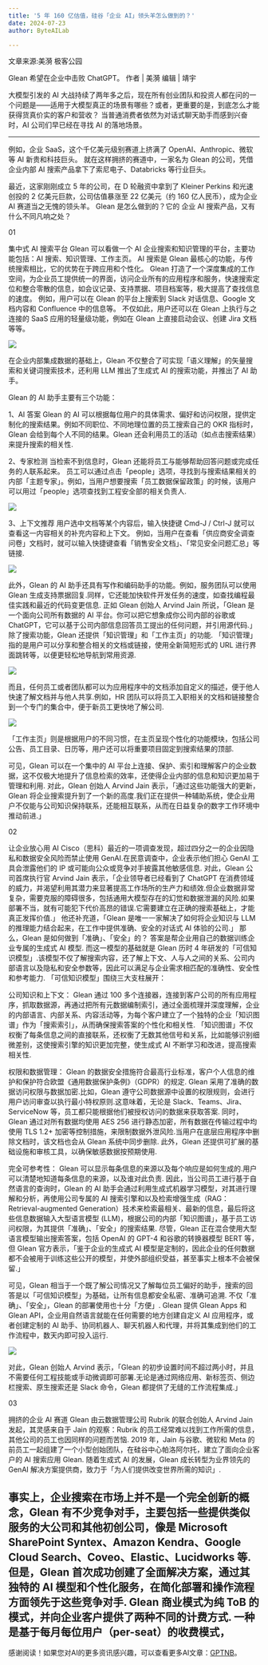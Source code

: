 ```yaml
---
title: '5 年 160 亿估值，硅谷「企业 AI」领头羊怎么做到的？'
date: 2024-07-23
author: ByteAILab

---
```


文章来源:美漪 极客公园

Glean 希望在企业中击败 ChatGPT。
作者 | 美漪
编辑 | 靖宇

大模型引发的 AI 大战持续了两年多之后，现在所有创业团队和投资人都在问的一个问题是——适用于大模型真正的场景有哪些？或者，更重要的是，到底怎么才能获得货真价实的客户和营收？
当普通消费者依然为对话式聊天助手而感到兴奋时，AI 公司们早已经在寻找 AI 的落地场景。

---
例如，企业 SaaS，这个千亿美元级别赛道上挤满了 OpenAI、Anthropic、微软等 AI 新贵和科技巨头。
就在这样拥挤的赛道中，一家名为 Glean 的公司，凭借企业内部 AI 搜索产品拿下了索尼电子、Databricks 等行业巨头。

最近，这家刚刚成立 5 年的公司，在 D 轮融资中拿到了 Kleiner Perkins 和光速创投的 2 亿美元巨款，公司估值暴涨至 22 亿美元（约 160 亿人民币），成为企业 AI 赛道当之无愧的领头羊。
Glean 是怎么做到的？它的 企业 AI 搜索产品，又有什么不同凡响之处？

01

集中式 AI 搜索平台
Glean 可以看做一个 AI 企业搜索和知识管理的平台，主要功能包括：AI 搜索、知识管理、工作主页。
AI 搜索是 Glean 最核心的功能，与传统搜索相比，它的优势在于跨应用和个性化。
Glean 打造了一个深度集成的工作空间，为企业员工提供统一的界面，访问企业所有的应用程序和服务，快速搜索定位和整合零散的信息，如会议记录、支持票据、项目档案等，极大提高了查找信息的速度。
例如，用户可以在 Glean 的平台上搜索到 Slack 对话信息、Google 文档内容和 Confluence 中的信息等。
不仅如此，用户还可以在 Glean 上执行与之连接的 SaaS 应用的轻量级功能，例如在 Glean 上直接启动会议、创建 Jira 文档等等。

![](http://www.jesonc.com/FnSOSmm0ySfcoYNE8t7VI6RXf5o1)

在企业内部集成数据的基础上，Glean 不仅整合了可实现「语义理解」的矢量搜索和关键词搜索技术，还利用 LLM 推出了生成式 AI 的搜索功能，并推出了 AI 助手。

Glean 的 AI 助手主要有三个功能：

1、AI 答案
Glean 的 AI 可以根据每位用户的具体需求、偏好和访问权限，提供定制化的搜索结果。例如不同职位、不同地理位置的员工搜索自己的 OKR 指标时，Glean 会给到每个人不同的结果。Glean 还会利用员工的活动（如点击搜索结果）来提升搜索的相关性.

2、专家检测
当检索不到信息时，Glean 还能将员工与能够帮助回答问题或完成任务的人联系起来。
员工可以通过点击「people」选项，寻找到与搜索结果相关的内部「主题专家」。例如，当用户想要搜索「员工数据保留政策」的时候，该用户可以用过「people」选项查找到工程安全部的相关负责人.

![](http://www.jesonc.com/Ftb_wBuzEB0ORqgsvwcdb7Lqyhn4)

3、上下文推荐
用户选中文档等某个内容后，输入快捷键 Cmd-J / Ctrl-J 就可以查看这一内容相关的补充内容和上下文。
例如，当用户在查看「供应商安全调查问卷」文档时，就可以输入快捷键查看「销售安全文档」、「常见安全问题汇总」等链接.

![](http://www.jesonc.com/FqMemdH0dDQMfQac254_Hv_T1rPE)

此外，Glean 的 AI 助手还具有写作和编码助手的功能。例如，服务团队可以使用 Glean 生成支持票据回复.同样，它还能加快软件开发任务的速度，如查找编程最佳实践和最近的代码变更信息.
正如 Glean 创始人 Arvind Jain 所说，「Glean 是一个面向公司所有数据的 AI 平台。你可以把它想象成你公司内部的谷歌或 ChatGPT，它可以基于公司内部信息回答员工提出的任何问题，并引用源代码.」
除了搜索功能，Glean 还提供「知识管理」和「工作主页」的功能.
「知识管理」指的是用户可以分享和整合相关的文档或链接，使用全新简短形式的 URL 进行界面跳转等，以便更轻松地导航到常用资源.

![](http://www.jesonc.com/FgDlO3diiD_VRpR8aQoUA21eZ_zN)

而且，任何员工或者团队都可以为应用程序中的文档添加自定义的描述，便于他人快速了解文档并与他人共享.例如，HR 团队可以将员工入职相关的文档和链接整合到一个专门的集合中，便于新员工更快地了解公司.

![](http://www.jesonc.com/FuMDtkv4xE4mga5kU8JW_NMKgqVA)

「工作主页」则是根据用户的不同习惯，在主页呈现个性化的功能模块，包括公司公告、员工目录、日历等，用户还可以将重要项目固定到搜索结果的顶部.

可见，Glean 可以在一个集中的 AI 平台上连接、保护、索引和理解客户的企业数据，这不仅极大地提升了信息检索的效率，还使得企业内部的信息和知识更加易于管理和利用.
对此，Glean 创始人 Arvind Jain 表示，「通过这些功能强大的更新，Glean 将企业搜索提升到了一个新的高度.我们正在提供一种辅助系统，使企业用户不仅能与公司知识保持联系，还能相互联系，从而在日益复杂的数字工作环境中推动前进.」

02

让企业放心用 AI
Cisco（思科）最近的一项调查发现，超过四分之一的企业因隐私和数据安全风险而禁止使用 GenAI.在民意调查中，企业表示他们担心 GenAI 工具会泄露他们的 IP 或可能向公众或竞争对手披露其他敏感信息.
对此，Glean 公司首席执行官 Arvind Jain 表示，「企业领导者已经看到了 ChatGPT 在消费领域的威力，并渴望利用其潜力来显著提高工作场所的生产力和绩效.但企业数据非常复杂，需要克服的障碍很多，包括通用大模型存在的幻觉和数据泄漏的风险.如果部署不当，就有可能犯下代价高昂的错误.它需要建立在正确的搜索基础上，才能真正发挥价值.」
他还补充道，「Glean 是唯一一家解决了如何将企业知识与 LLM 的推理能力结合起来，在工作中提供准确、安全的对话式 AI 体验的公司.」
那么，Glean 是如何做到「准确」、「安全」的？
答案是帮企业用自己的数据训练企业专属的生成式 AI 模型.
而这一模型的基础就是 Glean 历时 4 年研发的「可信知识模型」.该模型不仅了解搜索内容，还了解上下文、人与人之间的关系、公司内部语言以及隐私和安全参数等，因此可以满足与企业需求相匹配的准确性、安全性和参考能力.
「可信知识模型」围绕三大支柱展开：

公司知识和上下文：
Glean 通过 100 多个连接器，连接到客户公司的所有应用程序，抓取数据源，再通过把所有元数据编制索引，通过全面梳理并深度理解，企业的内部语言、内部关系、内容活动等，为每个客户建立了一个独特的企业「知识图谱」作为「搜索索引」，从而确保搜索答案的个性化和相关性.
「知识图谱」不仅权衡了每条信息之间的直接联系，还权衡了无数其他信号和关系，比如能够识别细微差别，这使搜索引擎的知识更加完整，使生成式 AI 不断学习和改进，提高搜索相关性.

权限和数据管理：
Glean 的数据安全措施符合最高行业标准，客户个人信息的维护和保护符合欧盟《通用数据保护条例》（GDPR）的规定.
Glean 采用了准确的数据访问权限与数据加密.比如，Glean 遵守公司数据源中设置的权限规则，会进行用户访问审查以执行最小特权原则.这意味着，无论是 Slack、Teams、Jira、ServiceNow 等，员工都只能根据他们被授权访问的数据来获取答案.
同时，Glean 通过对所有数据均使用 AES 256 进行静态加密，所有数据在传输过程中均使用 TLS 1.2+ 加密等控制措施，来限制数据外泄风险.当用户在底层应用程序中删除文档时，该文档也会从 Glean 系统中同步删除.
此外，Glean 还提供可扩展的基础设施和审核工具，以确保敏感数据按预期使用.

完全可参考性：
Glean 可以显示每条信息的来源以及每个响应是如何生成的.用户可以清楚地知道每条信息的来源，以及谁对此负责.
因此，当公司员工进行基于自然语言的查询时，Glean 的 AI 助手会通过利用生成式机器学习模型，对其进行理解和分析，再使用公司专属的 AI 搜索引擎和以及检索增强生成（RAG：Retrieval-augmented Generation）技术来检索最相关、最新的信息，最后将这些信息数据输入大型语言模型 (LLM)，根据公司的内部「知识图谱」，基于员工访问权限，为其提供「准确」、「安全」的搜索结果.
尽管，Glean 正在混合使用大型语言模型输出搜索答案，包括 OpenAI 的 GPT-4 和谷歌的转换器模型 BERT 等，但 Glean 官方表示，「鉴于企业的生成式 AI 模型是定制的，因此企业的任何数据都不会被用于训练这些公开的模型，并使外部组织受益，甚至事实上根本不会被保留.」

可见，Glean 相当于一个既了解公司情况又了解每位员工偏好的助手，搜索的回答是以「可信知识模型」为基础，让所有信息都安全私密、准确可追溯.
不仅「准确」、「安全」，Glean 的部署使用也十分「方便」.
Glean 提供 Glean Apps 和 Glean API，企业用自然语言就能在任何需要的地方创建自定义 AI 应用程序，或者创建定制的 AI 助手、协同机器人、聊天机器人和代理，并将其集成到他们的工作流程中，数天内即可投入运行.

![](http://www.jesonc.com/FpGpFaCIPuJHCvP0JuqG2PgMrLo7)

对此，Glean 创始人 Arvind 表示，「Glean 的初步设置时间不超过两小时，并且不需要任何工程技能或手动微调即可部署.无论是通过网络应用、新标签页、侧边栏搜索、原生搜索还是 Slack 命令，Glean 都提供了无缝的工作流程集成.」

03

拥挤的企业 AI 赛道
Glean 由云数据管理公司 Rubrik 的联合创始人 Arvind Jain 发起，其灵感来自于 Jain 的观察：Rubrik 的员工经常难以找到工作所需的信息，其他公司的员工也因同样的问题而苦恼.
2019 年，Jain 与谷歌、微软和 Meta 的前员工一起组建了一个小型创始团队，在硅谷中心帕洛阿尔托，建立了面向企业客户的 AI 搜索应用 Glean.
随着生成式 AI 的发展，Glean 成长转型为业界领先的 GenAI 解决方案提供商，致力于「为人们提供改变世界所需的知识」.

事实上，企业搜索在市场上并不是一个完全创新的概念，Glean 有不少竞争对手，主要包括一些提供类似服务的大公司和其他初创公司，像是 Microsoft SharePoint Syntex、Amazon Kendra、Google Cloud Search、Coveo、Elastic、Lucidworks 等.
但是，Glean 首次成功创建了全面解决方案，通过其独特的 AI 模型和个性化服务，在简化部署和操作流程方面领先于这些竞争对手.
Glean 商业模式为纯 ToB 的模式，并向企业客户提供了两种不同的计费方式.
一种是基于每月每位用户（per-seat）的收费模式，
---
感谢阅读！如果您对AI的更多资讯感兴趣，可以查看更多AI文章：[GPTNB](https://gptnb.com)。